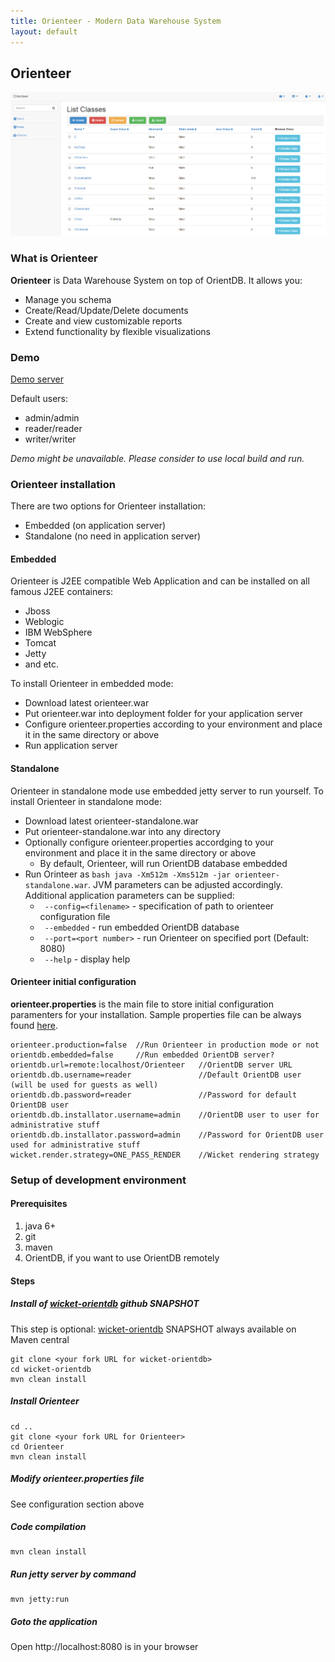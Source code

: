 ```yaml
---
title: Orienteer - Modern Data Warehouse System
layout: default
---
```


## Orienteer
![Orienteer](images/orienteer.png)

### What is Orienteer

**Orienteer** is Data Warehouse System on top of OrientDB. It allows you:

* Manage you schema
* Create/Read/Update/Delete documents
* Create and view customizable reports
* Extend functionality by flexible visualizations

### Demo

[Demo server](http://demo.orienteer.org)

Default users:

- admin/admin
- reader/reader
- writer/writer

*Demo might be unavailable. Please consider to use local build and run.*

### Orienteer installation

There are two options for Orienteer installation:

- Embedded (on application server)
- Standalone (no need in application server)

#### Embedded

Orienteer is J2EE compatible Web Application and can be installed on all famous J2EE containers:

- Jboss
- Weblogic
- IBM WebSphere
- Tomcat
- Jetty
- and etc.

To install Orienteer in embedded mode:
- Download latest orienteer.war
- Put orienteer.war into deployment folder for your application server
- Configure orienteer.properties according to your environment and place it in the same directory or above
- Run application server

#### Standalone

Orienteer in standalone mode use embedded jetty server to run yourself. To install Orienteer in standalone mode:
- Download latest orienteer-standalone.war
- Put orienteer-standalone.war into any directory
- Optionally configure orienteer.properties accordging to your environment and place it in the same directory or above
  - By default, Orienteer, will run OrientDB database embedded
- Run Orinteer as ```bash java -Xm512m -Xms512m -jar orienteer-standalone.war```. JVM parameters can be adjusted accordingly. Additional application parameters can be supplied:
  - ``` --config=<filename>``` - specification of path to orienteer configuration file
  - ``` --embedded``` - run embedded OrientDB database
  - ``` --port=<port number>``` - run Orienteer on specified port (Default: 8080)
  - ``` --help``` - display help

#### Orienteer initial configuration

**orienteer.properties** is the main file to store initial configuration paramenters for your installation. Sample properties file can be always found [here](https://github.com/PhantomYdn/Orienteer/blob/master/orienteer.properties.sample).

```properties
orienteer.production=false  //Run Orienteer in production mode or not
orientdb.embedded=false     //Run embedded OrientDB server?
orientdb.url=remote:localhost/Orienteer   //OrientDB server URL
orientdb.db.username=reader               //Default OrientDB user (will be used for guests as well)
orientdb.db.password=reader               //Password for default OrientDB user
orientdb.db.installator.username=admin    //OrientDB user to user for administrative stuff
orientdb.db.installator.password=admin    //Password for OrientDB user used for administrative stuff
wicket.render.strategy=ONE_PASS_RENDER    //Wicket rendering strategy
```

### Setup of development environment

#### Prerequisites
1. java 6+
2. git
3. maven
4. OrientDB, if you want to use OrientDB remotely

#### Steps

##### Install of [wicket-orientdb](https://github.com/PhantomYdn/wicket-orientdb) github SNAPSHOT

This step is optional: [wicket-orientdb](https://github.com/PhantomYdn/wicket-orientdb) SNAPSHOT always available on Maven central

```
git clone <your fork URL for wicket-orientdb>
cd wicket-orientdb
mvn clean install
```

##### Install Orienteer
```
cd ..
git clone <your fork URL for Orienteer>
cd Orienteer
mvn clean install
```
##### Modify orienteer.properties file
See configuration section above

##### Code compilation
```
mvn clean install
```
##### Run jetty server by command
```
mvn jetty:run
```
##### Goto the application
Open http://localhost:8080 is in your browser
